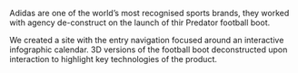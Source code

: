 Adidas are one of the world’s most recognised sports brands, they worked with agency de-construct on the launch of thir Predator football boot.

We created a site with the entry navigation focused around an interactive infographic calendar.  3D versions of the football boot deconstructed upon interaction to highlight key technologies of the product.